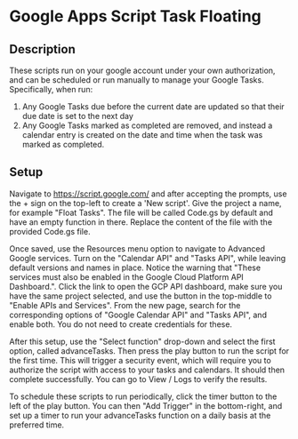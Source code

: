 # Google Apps Script Task Floating
## Description
These scripts run on your google account under your own authorization, and can be scheduled or run manually to manage your Google Tasks. Specifically, when run:
1. Any Google Tasks due before the current date are updated so that their due date is set to the next day
2. Any Google Tasks marked as completed are removed, and instead a calendar entry is created on the date and time when the task was marked as completed.

## Setup
Navigate to https://script.google.com/ and after accepting the prompts, use the + sign on the top-left to create a 'New script'. Give the project a name, for example "Float Tasks". The file will be called Code.gs by default and have an empty function in there. Replace the content of the file with the provided Code.gs file.

Once saved, use the Resources menu option to navigate to Advanced Google services. Turn on the "Calendar API" and "Tasks API", while leaving default versions and names in place. Notice the warning that "These services must also be enabled in the Google Cloud Platform API Dashboard.". Click the link to open the GCP API dashboard, make sure you have the same project selected, and use the button in the top-middle to "Enable APIs and Services". From the new page, search for the corresponding options of "Google Calendar API" and "Tasks API", and enable both. You do not need to create credentials for these.

After this setup, use the "Select function" drop-down and select the first option, called advanceTasks. Then press the play button to run the script for the first time. This will trigger a security event, which will require you to authorize the script with access to your tasks and calendars. It should then complete successfully. You can go to View / Logs to verify the results.

To schedule these scripts to run periodically, click the timer button to the left of the play button. You can then "Add Trigger" in the bottom-right, and set up a timer to run your advanceTasks function on a daily basis at the preferred time.
